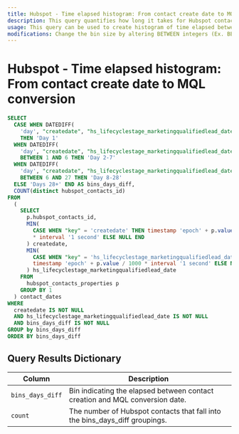 ```yaml
---
title: Hubspot - Time elapsed histogram: From contact create date to MQL conversion
description: This query quantifies how long it takes for Hubspot contacts to become Marketing Qualified Leads. Contacts are grouped into bins based on the elapsed time from contact to MQL. ('Day 1', 'Day 2-7', 'Day 8-28' and 'Days 28+'). This data is pulled from the [Hubspot API into Panoply](https://panoply.io/docs/data-sources/hubspot/).
usage: This query can be used to create histogram of time elapsed between the creation of a contact and their conversion to a marketing qualified lead. You can follow the [full tutorial here](https://blog.panoply.io/hubspot-lead-analytics-in-sql-beyond-crm-reporting).
modifications: Change the bin size by altering BETWEEN integers (Ex. BETWEEN 1 AND 6) and the associated column names (in single quotes after THEN).
---
```


# Hubspot - Time elapsed histogram: From contact create date to MQL conversion

```sql
SELECT
  CASE WHEN DATEDIFF(
    'day', "createdate", "hs_lifecyclestage_marketingqualifiedlead_date") = 0
    THEN 'Day 1'
  WHEN DATEDIFF(
    'day', "createdate", "hs_lifecyclestage_marketingqualifiedlead_date")
    BETWEEN 1 AND 6 THEN 'Day 2-7'
  WHEN DATEDIFF(
    'day', "createdate", "hs_lifecyclestage_marketingqualifiedlead_date")
    BETWEEN 6 AND 27 THEN 'Day 8-28'
  ELSE 'Days 28+' END AS bins_days_diff,
  COUNT(distinct hubspot_contacts_id)
FROM
  (
    SELECT
      p.hubspot_contacts_id,
      MIN(
        CASE WHEN "key" = 'createdate' THEN timestamp 'epoch' + p.value / 1000
        * interval '1 second' ELSE NULL END
      ) createdate,
      MIN(
        CASE WHEN "key" = 'hs_lifecyclestage_marketingqualifiedlead_date' THEN
        timestamp 'epoch' + p.value / 1000 * interval '1 second' ELSE NULL END
      ) hs_lifecyclestage_marketingqualifiedlead_date
    FROM
      hubspot_contacts_properties p
    GROUP BY 1
  ) contact_dates
WHERE
  createdate IS NOT NULL
  AND hs_lifecyclestage_marketingqualifiedlead_date IS NOT NULL
  AND bins_days_diff IS NOT NULL
GROUP by bins_days_diff
ORDER BY bins_days_diff
```

## Query Results Dictionary
Column | Description
---|---
`bins_days_diff`| Bin indicating the elapsed between contact creation and MQL conversion date.
`count`| The number of Hubspot contacts that fall into the bins_days_diff groupings.
